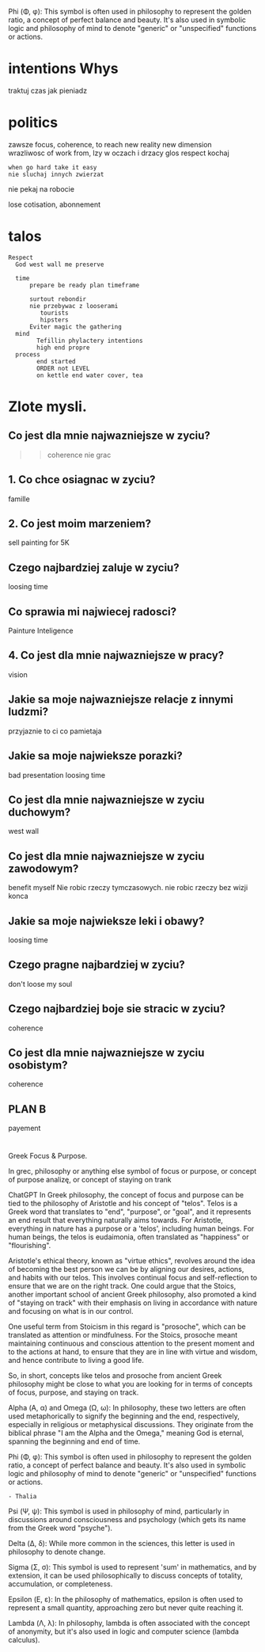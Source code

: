 Phi (Φ, φ): This symbol is often used in philosophy to represent the golden ratio, a concept of perfect balance and beauty. It's also used in symbolic logic and philosophy of mind to denote "generic" or "unspecified" functions or actions.

# intentions Whys
traktuj czas jak pieniadz

# politics 
zawsze focus, coherence, to reach new reality new dimension    
    wrazliwosc of work from,     lzy w oczach i drzacy glos
    respect kochaj 
    
    when go hard take it easy
    nie sluchaj innych zwierzat 
    
nie pekaj na robocie


lose cotisation, abonnement

# talos
    Respect 
      God west wall me preserve
    
      time
          prepare be ready plan timeframe
          
          surtout rebondir
          nie przebywac z looserami
             tourists
             hipsters
          Eviter magic the gathering 
      mind
            Tefillin phylactery intentions 
            high end propre
      process
            end started
            ORDER not LEVEL
            on kettle end water cover, tea


# Zlote mysli.

## Co jest dla mnie najwazniejsze w zyciu?
>>coherence
>>nie grac 


## 1. Co chce osiagnac w zyciu?
famille

## 2. Co jest moim marzeniem?
sell painting for 5K

## Czego najbardziej zaluje w zyciu?
loosing time

## Co sprawia mi najwiecej radosci?
Painture
Inteligence


## 4. Co jest dla mnie najwazniejsze w pracy?
vision

## Jakie sa moje najwazniejsze relacje z innymi ludzmi?
przyjaznie to ci co pamietaja 

## Jakie sa moje najwieksze porazki?
bad presentation
loosing time

## Co jest dla mnie najwazniejsze w zyciu duchowym?
west wall

## Co jest dla mnie najwazniejsze w zyciu zawodowym?
benefit myself
Nie robic rzeczy tymczasowych. 
nie robic rzeczy bez wizji konca

## Jakie sa moje najwieksze leki i obawy?
loosing time

## Czego pragne najbardziej w zyciu?
don't loose my soul

## Czego najbardziej boje sie stracic w zyciu?
coherence

## Co jest dla mnie najwazniejsze w zyciu osobistym?
coherence

## PLAN B
payement



# 
Greek Focus & Purpose.

In grec, philosophy or anything else symbol of focus or purpose, or concept of purpose analizę, or concept of staying on trank

ChatGPT
In Greek philosophy, the concept of focus and purpose can be tied to the philosophy of Aristotle and his concept of "telos". Telos is a Greek word that translates to "end", "purpose", or "goal", and it represents an end result that everything naturally aims towards. For Aristotle, everything in nature has a purpose or a 'telos', including human beings. For human beings, the telos is eudaimonia, often translated as "happiness" or "flourishing".

Aristotle's ethical theory, known as "virtue ethics", revolves around the idea of becoming the best person we can be by aligning our desires, actions, and habits with our telos. This involves continual focus and self-reflection to ensure that we are on the right track. One could argue that the Stoics, another important school of ancient Greek philosophy, also promoted a kind of "staying on track" with their emphasis on living in accordance with nature and focusing on what is in our control.

One useful term from Stoicism in this regard is "prosoche", which can be translated as attention or mindfulness. For the Stoics, prosoche meant maintaining continuous and conscious attention to the present moment and to the actions at hand, to ensure that they are in line with virtue and wisdom, and hence contribute to living a good life.

So, in short, concepts like telos and prosoche from ancient Greek philosophy might be close to what you are looking for in terms of concepts of focus, purpose, and staying on track.

Alpha (Α, α) and Omega (Ω, ω): In philosophy, these two letters are often used metaphorically to signify the beginning and the end, respectively, especially in religious or metaphysical discussions. They originate from the biblical phrase "I am the Alpha and the Omega," meaning God is eternal, spanning the beginning and end of time.

Phi (Φ, φ): This symbol is often used in philosophy to represent the golden ratio, a concept of perfect balance and beauty. It's also used in symbolic logic and philosophy of mind to denote "generic" or "unspecified" functions or actions.

    - Thalia

Psi (Ψ, ψ): This symbol is used in philosophy of mind, particularly in discussions around consciousness and psychology (which gets its name from the Greek word "psyche").

Delta (Δ, δ): While more common in the sciences, this letter is used in philosophy to denote change.

Sigma (Σ, σ): This symbol is used to represent 'sum' in mathematics, and by extension, it can be used philosophically to discuss concepts of totality, accumulation, or completeness.

Epsilon (Ε, ε): In the philosophy of mathematics, epsilon is often used to represent a small quantity, approaching zero but never quite reaching it.

Lambda (Λ, λ): In philosophy, lambda is often associated with the concept of anonymity, but it's also used in logic and computer science (lambda calculus).
